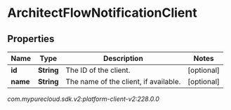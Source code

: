 # ArchitectFlowNotificationClient


## Properties

| Name | Type | Description | Notes |
| ------------ | ------------- | ------------- | ------------- |
| **id** | **String** | The ID of the client. |  [optional] |
| **name** | **String** | The name of the client, if available. |  [optional] |




_com.mypurecloud.sdk.v2:platform-client-v2:228.0.0_
